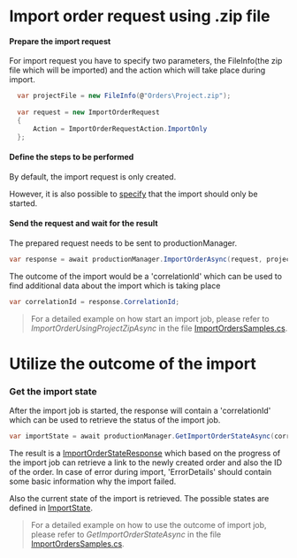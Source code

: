 ﻿# Import order request using .zip file

#### Prepare the import request

For import request you have to specify two parameters, the FileInfo(the zip file which will be imported) and the action which will take place during import.

```c#
  var projectFile = new FileInfo(@"Orders\Project.zip");
  
  var request = new ImportOrderRequest
  {
      Action = ImportOrderRequestAction.ImportOnly
  };
```

#### Define the steps to be performed

By default, the import request is only created. 

However, it is also possible to [specify](../../../Contracts/Import/ImportOrderRequestAction.cs) that the import should only be started.

#### Send the request and wait for the result

The prepared request needs to be sent to productionManager.

```c#
var response = await productionManager.ImportOrderAsync(request, projectFile);

```

The outcome of the import would be a 'correlationId' which can be used to find additional data about the import which is taking place

```c#
var correlationId = response.CorrelationId;
```
> For a detailed example on how start an import job, please refer to <i>ImportOrderUsingProjectZipAsync</i> in the file [ImportOrdersSamples.cs](ImportOrderSamples.cs).

# Utilize the outcome of the import
### Get the import state

After the import job is started, the response will contain a 'correlationId' which can be used to retrieve the status of the import job.

```c#
var importState = await productionManager.GetImportOrderStateAsync(correlationId);
```

The result is a [ImportOrderStateResponse](./Contracts/Import/ImportOrderStateResponse.cs) which based on the progress of the import job can retrieve a link to the newly created order and also the ID of the order.
In case of error during import, 'ErrorDetails' should contain some basic information why the import failed.

Also the current state of the import is retrieved. The possible states are defined in [ImportState](../../../Contracts/Import/ImportState.cs).

> For a detailed example on how to use the outcome of import job, please refer to <i>GetImportOrderStateAsync</i> in the file [ImportOrdersSamples.cs](ImportOrderSamples.cs).
